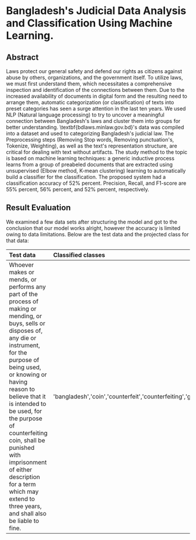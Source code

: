 # Bangladesh's Judicial Data Analysis and Classification Using Machine Learning.

## Abstract

Laws protect our general safety and defend our rights as citizens against abuse by others, organizations, and the government itself. To utilize laws, we must first 
understand them, which necessitates a comprehensive inspection and identification of the connections between them. Due to the increased availability of documents in 
digital form and the resulting need to arrange them, automatic categorization (or classification) of texts into preset categories has seen a surge attention in the 
last ten years. We used NLP (Natural language processing) to try to uncover a meaningful connection between Bangladesh's laws and cluster them into groups for better 
understanding. \textbf{bdlaws.minlaw.gov.bd}'s data was compiled into a dataset and used to categorizing Bangladesh's judicial law. The  Preprocessing steps (Removing 
Stop words, Removing punctuation's, Tokenize, Weighting), as well as the text's representation structure, are critical for dealing with text without artifacts. The study
method to the topic is based on machine learning techniques: a generic inductive process learns from a group of preabeled documents that are extracted using unsupervised
(Elbow method, K-mean clustering) learning to automatically build a classifier for the classification. The proposed system had a classification accuracy of 52\% percent.
Precision, Recall, and F1-score are 55\% percent, 56\% percent, and 52\% percent, respectively. 

## Result Evaluation

We examined a few data sets after structuring the model and got to the conclusion that our model works alright, however the accuracy is limited owing to data limitations.
Below are the test data and the projected class for that data:

| Test data        | Classified classes |
| :-----           | :-----             |
| Whoever makes or mends, or performs any part of the process of making or mending, or buys, sells or disposes of, any die or instrument, for the purpose of being used, or knowing or having reason to believe that it is intended to be used, for the purpose of counterfeiting coin, shall be punished with imprisonment of either description for a term which may extend to three years, and shall also be liable to fine. |'bangladesh','coin','counterfeit','counterfeiting','government','issued','knowingly','punished','stamp','war' |
